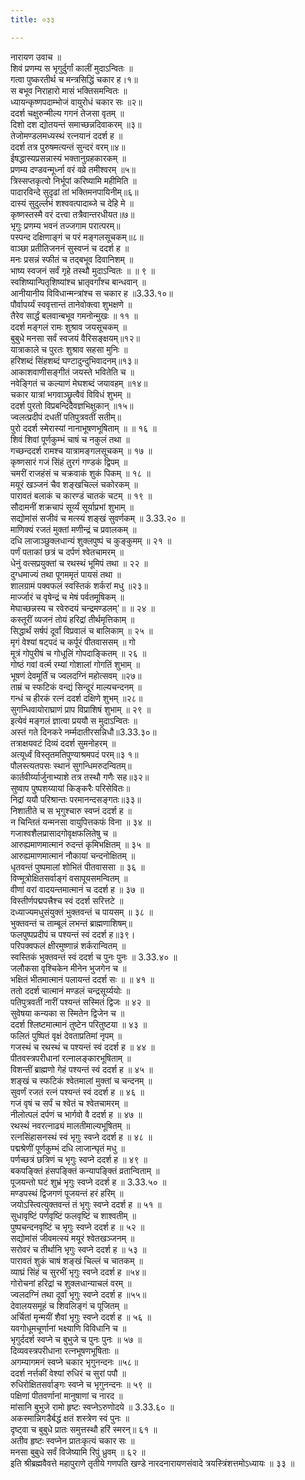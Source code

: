 ```yaml
---
title: ०३३

---
```

नारायण उवाच ॥  
शिवं प्रणम्य स भृगुर्दुर्गां कालीं मुदाऽन्वितः ॥  
गत्वा पुष्करतीर्थ च मन्त्रसिद्धिं चकार ह।१॥  
स बभूव निराहारो मासं भक्तिसमन्वितः ॥  
ध्यायन्कृष्णपदाम्भोजं वायुरोधं चकार सः ॥२॥  
ददर्श चक्षुरुन्मील्य गगनं तेजसा वृतम् ॥  
दिशो दश द्योतयन्तं समाच्छन्नदिवाकरम् ॥३॥  
तेजोमण्डलमध्यस्थं रत्नयानं ददर्श ह ॥  
ददर्श तत्र पुरुषमत्यन्तं सुन्दरं वरम्॥४॥  
ईषद्धास्यप्रसन्नास्यं भक्तानुग्रहकारकम् ॥  
प्रणम्य दण्डवन्मूर्ध्ना वरं वव्रे तमीश्वरम् ॥५॥  
त्रिस्सप्तकृत्वो निर्भूपां करिष्यामि महीमिति ॥  
पादारविन्दे सुदृढां तां भक्तिमनपायिनीम्॥६॥  
दास्यं सुदुर्ल्लभं शश्ववत्पादाब्जे च देहि मे ॥  
कृष्णस्तस्मै वरं दत्त्वा तत्रैवान्तरधीयत॥७॥  
भृगुः प्रणम्य भवनं तज्जगाम परात्परम्॥  
पस्पन्द दक्षिणाङ्गं च परं मङ्गलसूचकम्॥८॥  
वाञ्छा प्रतीतिजननं सुस्वप्नं च ददर्श ह ॥  
मनः प्रसन्नं स्फीतं च तद्बभूव दिवानिशम् ॥  
भाष्य स्वजनं सर्वं गृहे तस्थौ मुदाऽन्वितः ॥ ॥ ९ ॥  
स्वशिष्यान्पितृशिष्यांश्च भ्रातृवर्गांश्च बान्धवान् ॥  
आनीयानीय विविधान्मन्त्रांश्च स चकार ह ॥3.33.१०॥  
पौर्वापर्य्यं स्ववृत्तान्तं तानेवोक्त्वा शुभक्षणे ॥  
तैरेव सार्द्धं बलवान्बभूव गमनोन्मुखः ॥ ११ ॥  
ददर्श मङ्गलं रामः शुश्राव जयसूचकम् ॥  
बुबुधे मनसा सर्वं स्वजयं वैरिसङ्क्षयम्॥१२॥  
यात्राकाले च पुरतः शुश्राव सहसा मुनिः ॥  
हरिशब्दं सिंहशब्दं घण्टादुन्दुभिवादनम्॥१३॥  
आकाशवाणीसङ्गीतं जयस्ते भवितेति च ॥  
नवेङ्गितं च कल्याणं मेघशब्दं जयावहम् ॥१४॥  
चकार यात्रां भगवाञ्छ्रुत्वैवं विविधं शुभम् ॥  
ददर्श पुरतो विप्रबन्दिदैवज्ञभिक्षुकान् ॥१५॥  
ज्वलत्प्रदीपं दधतीं पतिपुत्रवतीं सतीम्॥  
पुरो ददर्श स्मेरास्यां नानाभूषणभूषिताम् ॥ ॥ १६ ॥  
शिवं शिवां पूर्णकुम्भं चाषं च नकुलं तथा ॥  
गच्छन्ददर्श रामश्च यात्रामङ्गलसूचकम् ॥ १७ ॥  
कृष्णसारं गजं सिंहं तुरगं गण्डकं द्विपम् ॥  
चमरीं राजहंसं च चक्रवाकं शुकं पिकम् ॥ १८ ॥  
मयूरं खञ्जनं चैव शङ्खचिल्लं चकोरकम् ॥  
पारावतं बलाकं च कारण्डं चातकं चटम् ॥ १९ ॥  
सौदामनीं शक्रचापं सूर्य्यं सूर्याप्रभां शुभाम् ॥  
सद्योमांसं सजीवं च मत्स्यं शङ्खं सुवर्णकम् ॥ 3.33.२० ॥  
माणिक्यं रजतं मुक्तां मणीन्द्रं च प्रवालकम् ॥  
दधि लाजाञ्छुक्लधान्यं शुक्लपुष्पं च कुङ्कुमम् ॥ २१ ॥  
पर्णं पताकां छत्रं च दर्पणं श्वेतचामरम् ॥  
धेनुं वत्सप्रयुक्तां च रथस्थं भूमिपं तथा ॥ २२ ॥  
दुग्धमाज्यं तथा पूगममृतं पायसं तथा ॥  
शालग्रामं पक्वफलं स्वस्तिकं शर्करां मधु ॥२३॥  
मार्ज्जारं च वृषेन्द्रं च मेषं पर्वतमूषिकम् ॥  
मेघाच्छन्नस्य च रवेरुदयं चन्द्रमण्डलम्'॥ ॥ २४ ॥  
कस्तूरीं व्यजनं तोयं हरिद्रां तीर्थमृत्तिकाम् ॥  
सिद्धार्थं सर्षपं दूर्वां विप्रवालं च बालिकाम् ॥ २५ ॥  
मृगं वेश्यां षट्पदं च कर्पूरं पीतवाससम् ॥ गो  
मूत्रं गोपुरीषं च गोधूलिं गोपदाङ्कितम् ॥ २६ ॥  
गोष्ठं गवां वर्त्म रम्यां गोशालां गोगतिं शुभाम् ॥  
भूषणं देवमूर्तिं च ज्वलदग्निं महोत्सवम् ॥२७॥  
ताम्रं च स्फटिकं वन्द्यं सिन्दूरं माल्यचन्दनम् ॥  
गन्धं च हीरकं रत्नं ददर्श दक्षिणे शुभम् ॥२८॥  
सुगन्धिवायोराघ्राणं प्राप विप्राशिषं शुभाम् ॥ २९ ॥  
इत्येवं मङ्गलं ज्ञात्वा प्रययौ स मुदाऽन्वितः ॥  
अस्तं गते दिनकरे नर्म्मदातीरसन्निधौ॥3.33.३०॥  
तत्राक्षयवटं दिव्यं ददर्श सुमनोहरम् ॥  
अत्यूर्ध्वं विस्तृतमतिपुण्याश्रमपदं परम्॥३ १॥  
पौलस्त्यतपसः स्थानं सुगन्धिमरुदन्वितम्॥  
कार्तवीर्य्यार्जुनाभ्याशे तत्र तस्थौ गणैः सह॥३२॥  
सुष्वाप पुष्पशय्यायां किङ्करैः परिसेवितः॥  
निद्रां ययौ परिश्रान्तः परमानन्दसङ्गतः॥३३॥  
निशातीते च स भृगुश्चारु स्वप्नं ददर्श ह ॥  
न चिन्तितं यन्मनसा वायुपित्तकफं विना ॥ ३४ ॥  
गजाश्वशैलप्रासादगोवृक्षफलितेषु च ॥  
आरुह्यमाणमात्मानं रुदन्तं कृमिभक्षितम् ॥ ३५ ॥  
आरुह्यमाणमात्मानं नौकायां चन्दनोक्षितम् ॥  
धृतवन्तं पुष्पमालां शोभितं पीतवाससा ॥ ३६ ॥  
विण्मूत्रोक्षितसर्वाङ्गं वसापूयसमन्वितम् ॥  
वीणां वरां वादयन्तमात्मानं च ददर्श ह ॥ ३७ ॥  
विस्तीर्णपद्मपत्त्रैश्च स्वं ददर्श सरित्तटे ॥  
दध्याज्यमधुसंयुक्तं भुक्तवन्तं च पायसम् ॥ ३८ ॥  
भुक्तवन्तं च ताम्बूलं लभन्तं ब्राह्मणाशिषम्॥  
फलपुष्पप्रदीपं च पश्यन्तं स्वं ददर्श ह॥३९।  
परिपक्वफलं क्षीरमुष्णान्नं शर्करान्वितम् ॥  
स्वस्तिकं भुक्तवन्तं स्वं ददर्श च पुनः पुनः ॥ 3.33.४० ॥  
जलौकसा वृश्चिकेन मीनेन भुजगेन च ॥  
भक्षितं भीतमात्मानं पलायन्तं ददर्श सः ॥ ॥ ४१ ॥  
ततो ददर्श चात्मानं मण्डलं चन्द्रसूर्य्ययोः ॥  
पतिपुत्रवतीं नारीं पश्यन्तं सस्मितं द्विजः ॥ ४२ ॥  
सुवेषया कन्यका स स्मितेन द्विजेन च ॥  
ददर्श श्लिष्टमात्मानं तुष्टेन परितुष्टया ॥ ४३ ॥  
फलितं पुष्पितं वृक्षं देवताप्रतिमां नृपम् ॥  
गजस्थं च रथस्थं च पश्यन्तं स्वं ददर्श ह ॥ ४४ ॥  
पीतवस्त्रपरीधानां रत्नालङ्कारभूषिताम् ॥  
विशन्तीं ब्राह्मणो गेहं पश्यन्तं स्वं ददर्श ह ॥ ४५ ॥  
शङ्खं च स्फटिकं श्वेतमालां मुक्तां च चन्दनम् ॥  
सुवर्णं रजतं रत्नं पश्यन्तं स्वं ददर्श ह ॥ ४६ ॥  
गजं वृषं च सर्पं च श्वेतं च श्वेतचामरम् ॥  
नीलोत्पलं दर्पणं च भार्गवो वै ददर्श ह ॥ ४७ ॥  
रथस्थं नवरत्नाढ्यं मालतीमाल्यभूषितम् ॥  
रत्नसिंहासनस्थं स्वं भृगुः स्वप्ने ददर्श ह ॥ ४८ ॥  
पद्मश्रेणीं पूर्णकुम्भं दधि लाजान्घृतं मधु ॥  
पर्णच्छत्रं छत्रिणं च भृगुः स्वप्ने ददर्श ह ॥ ४९ ॥  
बकपङ्क्तिं हंसपङ्क्तिं कन्यापङ्क्तिं व्रतान्विताम् ॥  
पूजयन्तो घटं शुभ्रं भृगुः स्वप्ने ददर्श ह ॥ 3.33.५० ॥  
मण्डपस्थं द्विजगणं पूजयन्तं हरं हरिम् ॥  
जयोऽस्त्वित्युक्तवन्तं तं भृगुः स्वप्ने ददर्श ह ॥ ५१ ॥  
सुधावृष्टिं पर्णवृष्टिं फलवृष्टिं च शाश्वतीम् ॥  
पुष्पचन्दनवृष्टिं च भृगुः स्वप्ने ददर्श ह ॥ ५२ ॥  
सद्योमांसं जीवमत्स्यं मयूरं श्वेतखञ्जनम् ॥  
सरोवरं च तीर्थानि भृगुः स्वप्ने ददर्श ह ॥ ५३ ॥  
पारावतं शुकं चाषं शङ्खं चिल्लं च चातकम् ॥  
व्याघ्रं सिंहं च सुरभीं भृगुः स्वप्ने ददर्श ह ॥५४॥  
गोरोचनां हरिद्रां च शुक्लधान्याचलं वरम् ॥  
ज्वलदग्निं तथा दूर्वां भृगुः स्वप्ने ददर्श ह ॥५५॥  
देवालयसमूहं च शिवलिङ्गं च पूजितम् ॥  
अर्चितां मृन्मयीं शैवां भृगुः स्वप्ने ददर्श ह ॥ ५६ ॥  
यवगोधूमचूर्णानां भक्ष्याणि विविधानि च ॥  
भृगुर्ददर्श स्वप्ने च बुभुजे च पुनः पुनः ॥ ५७ ॥  
दिव्यवस्त्रपरीधाना रत्नभूषणभूषिताः ॥  
अगम्यागमनं स्वप्ने चकार भृगुनन्दनः ॥५८॥  
ददर्श नर्त्तकीं वेश्यां रुधिरं च सुरां पपौ ॥  
रुधिरोक्षितसर्वाङ्गः स्वप्ने च भृगुनन्दनः ॥ ५९ ॥  
पक्षिणां पीतवर्णानां मानुषाणां च नारद ॥  
मांसानि बुभुजे रामो हृष्टः स्वप्नेऽरुणोदये ॥ 3.33.६० ॥  
अकस्मान्निगडैर्बद्धं क्षतं शस्त्रेण स्वं पुनः ॥  
दृष्ट्वा च बुबुधे प्रातः समुत्तस्थौ हरिं स्मरन्॥ ६१ ॥  
अतीव हृष्टः स्वप्नेन प्रातःकृत्यं चकार सः ॥  
मनसा बुबुधे सर्वं विजेष्यामि रिपुं ध्रुवम् ॥ ६२ ॥  
इति श्रीब्रह्मवैवत्ते महापुराणे तृतीये गणपति खण्डे नारदनारायणसंवादे त्रयस्त्रिंशत्तमोऽध्यायः ॥ ३३ ॥